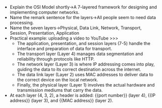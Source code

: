 - Explain the OSI Model shortly→A 7-layered framework for designing and implementing computer networks.
- Name the remark sentence for the layers→All people seem to need data processing. 
- Name the seven layers→Physical, Data Link, Network, Transport, Session, Presentation, Application
- Practical example: uploading a video to YouTube >>>
    - The application, presentation, and session layers (7-5) handle the interface and preparation of data for transport.
    - The transport layer (Layer 4) manages data segmentation and reliability through protocols like HTTP.
    - The network layer (Layer 3) is where IP addressing comes into play, guiding the data to its correct destination across the internet.
    - The data link layer (Layer 2) uses MAC addresses to deliver data to the correct device on the local network.
    - Finally, the physical layer (Layer 1) involves the actual hardware and transmission mediums that carry the data.
- At each layer (4, 3, 2), a header is added: {{port number}} (layer 4), {{IP address}} (layer 3), and {{MAC address}} (layer 2).
